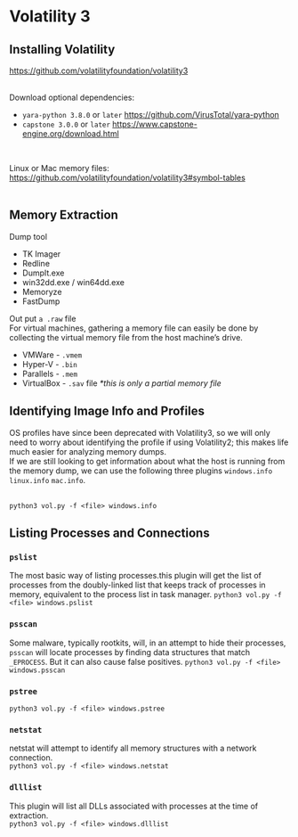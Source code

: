 # Volatility 3

## Installing Volatility
https://github.com/volatilityfoundation/volatility3  
<br>

Download optional dependencies: 
- `yara-python 3.8.0` or `later`     https://github.com/VirusTotal/yara-python
- `capstone 3.0.0` or `later`    https://www.capstone-engine.org/download.html
<br>

Linux or Mac memory files:  https://github.com/volatilityfoundation/volatility3#symbol-tables  
<br>

## Memory Extraction
Dump tool  
- TK Imager
- Redline
- DumpIt.exe
- win32dd.exe / win64dd.exe
- Memoryze
- FastDump  

Out put `a .raw` file  
For virtual machines, gathering a memory file can easily be done by collecting the virtual memory file from the host machine’s drive.  
- VMWare - `.vmem`
- Hyper-V - `.bin`
- Parallels - `.mem`
- VirtualBox - `.sav` file *\*this is only a partial memory file*  

## Identifying Image Info and Profiles
OS profiles have since been deprecated with Volatility3, so we will only need to worry about identifying the profile if using Volatility2; this makes life much easier for analyzing memory dumps.  
If we are still looking to get information about what the host is running from the memory dump, we can use the following three plugins `windows.info` `linux.info` `mac.info`.  
<br>

`python3 vol.py -f <file> windows.info`

## Listing Processes and Connections
### `pslist`
The most basic way of listing processes.this plugin will get the list of processes from the doubly-linked list that keeps track of processes in memory, equivalent to the process list in task manager.
`python3 vol.py -f <file> windows.pslist`

### `psscan`
Some malware, typically rootkits, will, in an attempt to hide their processes, `psscan`  will locate processes by finding data structures that match `_EPROCESS`. But it can also cause false positives.
`python3 vol.py -f <file> windows.psscan`  

###  `pstree`
`python3 vol.py -f <file> windows.pstree`

### `netstat`
netstat will attempt to identify all memory structures with a network connection.  
`python3 vol.py -f <file> windows.netstat`

### `dlllist`
This plugin will list all DLLs associated with processes at the time of extraction.  
`python3 vol.py -f <file> windows.dlllist`  

## 

